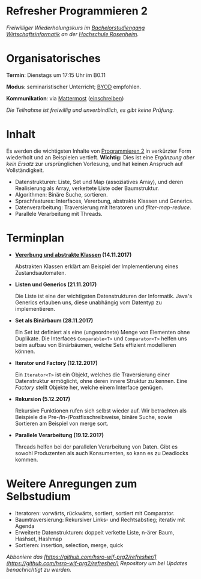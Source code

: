 # Refresher Programmieren 2

_Freiwilliger Wiederholungskurs im [Bachelorstudiengang Wirtschaftsinformatik](https://www.fh-rosenheim.de/technik/informatik-mathematik/wirtschaftsinformatik-bachelor/) an der [Hochschule Rosenheim](https://www.fh-rosenheim.de)._


# Organisatorisches

**Termin**: Dienstags um 17:15 Uhr im B0.11

**Modus**: seminaristischer Unterricht; [BYOD](https://en.wikipedia.org/wiki/Bring_your_own_device) empfohlen.

**Kommunikation**: via [Mattermost](https://inf-mattermost.fh-rosenheim.de/wif-prg2/channels/town-square) ([einschreiben](https://inf-mattermost.fh-rosenheim.de/signup_user_complete/?id=wp3dau8xmigxtmf93z5ixur1ta))

_Die Teilnahme ist freiwillig und unverbindlich, es gibt keine Prüfung._


# Inhalt

Es werden die wichtigsten Inhalte von [Programmieren 2](https://hsro-wif-prg2.github.io/) in verkürzter Form wiederholt und an Beispielen vertieft.
**Wichtig:** Dies ist eine _Ergänzung aber kein Ersatz_ zur ursprünglichen Vorlesung, und hat keinen Anspruch auf Vollständigkeit.

- Datenstrukturen: Liste, Set und Map (assoziatives Array), und deren Realisierung als Array, verkettete Liste oder Baumstruktur.
- Algorithmen: Binäre Suche, sortieren.
- Sprachfeatures: Interfaces, Vererbung, abstrakte Klassen und Generics.
- Datenverarbeitung: Traversierung mit Iteratoren und _filter-map-reduce_.
- Parallele Verarbeitung mit Threads.

# Terminplan

- **[Vererbung und abstrakte Klassen](vererbung-und-abstrakte-klassen/) (14.11.2017)**

	Abstrakten Klassen erklärt am Beispiel der Implementierung eines Zustandsautomaten.

- **Listen und Generics (21.11.2017)**

	Die Liste ist eine der wichtigsten Datenstrukturen der Informatik.
	Java's Generics erlauben uns, diese unabhängig vom Datentyp zu implementieren.

- **Set als Binärbaum (28.11.2017)**

	Ein Set ist definiert als eine (ungeordnete) Menge von Elementen ohne Duplikate.
	Die Interfaces `Comparable<T>` und `Comparator<T>` helfen uns beim aufbau von Binärbäumen, welche Sets effizient modellieren können.

- **Iterator und Factory (12.12.2017)**

	Ein `Iterator<T>` ist ein Objekt, welches die Traversierung einer Datenstruktur ermöglicht, ohne deren innere Struktur zu kennen.
	Eine _Factory_ stellt Objekte her, welche einem Interface genügen.

- **Rekursion (5.12.2017)**
	
	Rekursive Funktionen rufen sich selbst wieder auf.
	Wir betrachten als Beispiele die Pre-/In-/Postfixschreibweise, binäre Suche, sowie Sortieren am Beispiel von merge sort.

- **Parallele Verarbeitung (19.12.2017)**

	Threads helfen bei der parallelen Verarbeitung von Daten.
	Gibt es sowohl Produzenten als auch Konsumenten, so kann es zu Deadlocks kommen.


# Weitere Anregungen zum Selbstudium

- Iteratoren: vorwärts, rückwärts, sortiert, sortiert mit Comparator.
- Baumtraversierung: Rekursiver Links- und Rechtsabstieg; iterativ mit Agenda
- Erweiterte Datenstrukturen: doppelt verkette Liste, n-ärer Baum, Hashset, Hashmap
- Sortieren: insertion, selection, merge, quick


_Abboniere das [https://github.com/hsro-wif-prg2/refresher/](https://github.com/hsro-wif-prg2/refresher/) Repository um bei Updates benachrichtigt zu werden._